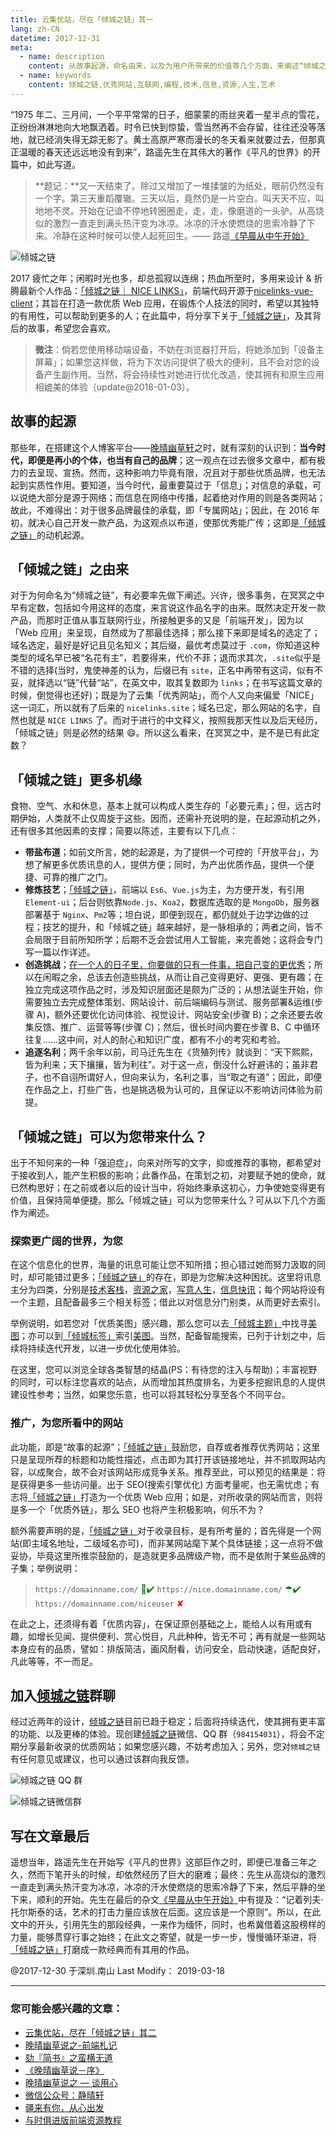 ```yaml
---
title: 云集优站，尽在「倾城之链」其一
lang: zh-CN
datetime: 2017-12-31
meta:
  - name: description
    content: 从故事起源，命名由来，以及为用户所带来的价值等几个方面，来阐述“倾城之链”这项个人作品；它可以为您探索更广阔的世界；同时，也方便为您推广所欢喜的网站。
  - name: keywords
    content: 倾城之链,优秀网站,互联网,编程,技术,信息,资源,人生,艺术
---
```


<!-- more -->

“1975 年二、三月间，一个平平常常的日子，细蒙蒙的雨丝夹着一星半点的雪花，正纷纷淋淋地向大地飘洒着。时令已快到惊蛰，雪当然再不会存留，往往还没等落地，就已经消失得无踪无影了。黄土高原严寒而漫长的冬天看来就要过去，但那真正温暖的春天还远远地没有到来”，路遥先生在其伟大的著作《平凡的世界》的开篇中，如此写道。

<!-- more -->

> **题记：**又一天结束了。除过又增加了一堆揉皱的为纸处，眼前仍然没有一个字。第三天重蹈覆辙。三天以后，竟然仍是一片空白。叫天天不应，叫地地不灵。开始在记谙不停地转圈圈走，走，走，像磨道的一头驴。从高烧似的激烈一直走到满头热汗变为冰凉。冰凉的汗水使燃烧的思索冷静了下来。冷静在这种时候可以使人起死回生。—— 路遥[《早晨从中午开始》](https://blog.lovejade.cn/2016/02/26/the-morning-started-at-noon-1.html)

![倾城之链](//image.nicelinks.site/nice-fantasy.jpg)

2017 疲忙之年；闲暇时光也多，却总孤寂以连绵；热血所至时，多用来设计 & 折腾最新个人作品：[「倾城之链｜ NICE LINKS」](https://nicelinks.site)，前端代码开源于[nicelinks-vue-client](https://github.com/nicejade/nicelinks-vue-client)；其旨在打造一款优质 Web 应用，在锻炼个人技法的同时，希望以其独特的有用性，可以帮助到更多的人；在此篇中，将分享下关于[「倾城之链」](https://nicelinks.site)，及其背后的故事，希望您会喜欢。

> **微注**：倘若您使用移动端设备，不妨在浏览器打开后，将她添加到「设备主屏幕」；如果您这样做，将为下次访问提供了极大的便利，且不会对您的设备产生副作用。当然，将会持续性对她进行优化改造，使其拥有和原生应用相媲美的体验（update@2018-01-03）。

## **故事的起源**

那些年，在搭建这个人博客平台——[晚晴幽草轩](https://jeffjade.com)之时，就有深刻的认识到：**当今时代，即便是再小的个体，也当有自己的品牌**；这一观点在过去很多文章中，都有极力的去呈现、宣扬。然而，这种影响力毕竟有限，况且对于那些优质品牌，也无法起到实质性作用。要知道，当今时代，最重要莫过于「信息」；对信息的承载，可以说绝大部分是源于网络；而信息在网络中传播，起着绝对作用的则是各类网站；故此，不难得出：对于很多品牌最佳的承载，即「专属网站」；因此，在 2016 年初，就决心自己开发一款产品，为这观点以布道，使那优秀能广传；这即是[「倾城之链」](https://nicelinks.site)的动机起源。

## **「倾城之链」之由来**

对于为何命名为“倾城之链”，有必要率先做下阐述。兴许，很多事务，在冥冥之中早有定数，包括如今用这样的态度，来言说这作品名字的由来。既然决定开发一款产品，而那时正值从事互联网行业，所接触更多的又是「前端开发」，因为以「Web 应用」来呈现，自然成为了那最佳选择；那么接下来即是域名的选定了；域名选定，最好是好记且见名知义；其后缀，最优考虑莫过于 `.com`，你知道这种类型的域名早已被“名花有主”，若要得来，代价不菲；退而求其次，`.site`似乎是不错的选择(当时，鬼使神差的认为，后缀已有 `site`，正名中再带有这词，似有不妥，就择选以“链”代替“站”，在英文中，取其复数即为 `links`；在书写这篇文章的时候，倒觉得也还好)；既是为了云集「优秀网站」，而个人又向来偏爱「NICE」这一词汇，所以就有了后来的 `nicelinks.site`；域名已定，那么网站的名字，自然也就是 `NICE LINKS` 了。而对于进行的中文释义，按照我那天性以及后天经历，「倾城之链」则是必然的结果 😄。所以这么看来，在冥冥之中，是不是已有此定数？

## **「倾城之链」更多机缘**

食物、空气、水和休息，基本上就可以构成人类生存的「必要元素」；但，远古时期伊始，人类就不止仅周旋于这些。因而，还需补充说明的是，在起源动机之外，还有很多其他因素的支撑；简要以陈述，主要有以下几点：

- **带盐布道**；如前文所言，她的起源是，为了提供一个可控的「开放平台」，为想了解更多优质讯息的人，提供方便；同时，为产出优质作品，提供一个便捷、可靠的推广之门。
- **修炼技艺**；[「倾城之链」](https://nicelinks.site)，前端以 `Es6`、`Vue.js`为主，为方便开发，有引用 `Element-ui`；后台则依靠`Node.js`、`Koa2`，数据库选取的是 `MongoDb`，服务器部署基于 `Nginx`、`Pm2`等；坦白说，即便到现在，都仍就处于边学边做的过程；技艺的提升，和「倾城之链」越来越好，是一脉相承的；两者之间，皆不会局限于目前所知所学；后期不乏会尝试用人工智能，来完善她；这将会专门写一篇以作详述。
- **创造挑战**；[在一个人的日子里，你要做的只有一件事，把自己变的更优秀](https://blog.lovejade.cn/2016/02/14/inspirational-words.html)；所以在闲暇之余，总该去创造些挑战，从而让自己变得更好、更强、更有趣；在独立完成这项作品之时，涉及知识层面还是颇为广泛的；从想法诞生开始，你需要独立去完成整体策划、网站设计、前后端编码与测试、服务部署&运维(步骤 A)，额外还要优化访问体验、视觉设计、网站安全(步骤 B)；之余还要去收集反馈、推广、运营等等(步骤 C)；然后，很长时间内要在步骤 B、C 中循环往复......这中间，对人的耐心和知识广度，都有不小的考究和考验。
- **追逐名利**；两千余年以前，司马迁先生在《货殖列传》就谈到：“天下熙熙，皆为利来；天下攘攘，皆为利往”。对于这一点，倒没什么好避讳的；虽非君子，也不自诩所谓好人，但向来认为，名利之事，当“取之有道”；因此，即便在作品之上，打些广告，也是挑选极为认可的，且保证以不影响访问体验为前提。

## **「倾城之链」可以为您带来什么？**

出于不知何来的一种「强迫症」，向来对所写的文字，抑或推荐的事物，都希望对于接收到人，能产生积极的影响；此番作品，在策划之初，对要赋予她的使命，就已然构思好；在之前或者以后的设计当中，将始终秉承这初心，力争使她变得更有价值，且保持简单便捷。那么「倾城之链」可以为您带来什么？可从以下几个方面作为阐述。

### **探索更广阔的世界，为您**

在这个信息化的世界，海量的讯息可能让您不知所措；担心错过她而努力汲取的同时，却可能错过更多；[「倾城之链」](https://nicelinks.site)的存在，即是为您解决这种困扰。这里将讯息主分为四类，分别是[技术客栈](https://nicelinks.site/explore/skill)，[资源之家](https://nicelinks.site/explore/resource)，[写意人生](https://nicelinks.site/explore/life)，[信息快讯](https://nicelinks.site/explore/info)；每个网站将设有一个主题，且配备最多三个相关标签；借此以对信息分门别类，从而更好去索引。

举例说明，如若您对「优质美图」感兴趣，那么您可以去[「倾城主题」](https://nicelinks.site/collections/theme)中找寻[美图](https://nicelinks.site/theme/picture)；亦可以到[「倾城标签」](https://nicelinks.site/collections/tags)索引[美图](https://nicelinks.site/tags/美图)。当然，配备智能搜索，已列于计划之中，后续将持续迭代开发，以进一步优化使用体验。

在这里，您可以浏览全球各类智慧的结晶(PS：有待您的注入与帮助)；丰富视野的同时，可以标注您喜欢的站点，从而增加其热度排名，为更多挖掘讯息的人提供建设性参考；当然，如果您乐意，也可以将其轻松分享至各个不同平台。

### **推广，为您所看中的网站**

此功能，即是“故事的起源”；[「倾城之链」](https://nicelinks.site)鼓励您，自荐或者推荐优秀网站；这里只是呈现所荐的标题和功能性描述，点击即为其打开该链接地址，并不抓取网站内容，以成聚合，故不会对该网站形成竞争关系。推荐至此，可以预见的结果是：将是获得更多一些访问量。出于 SEO(搜索引擎优化) 方面考量呢，也无需忧虑；有志将[「倾城之链」](https://nicelinks.site)打造为一个优质 Web 应用；如是，对所收录的网站而言，则将是多一个「优质外链」，那么 SEO 也将产生积极影响，何乐不为？

额外需要声明的是，[「倾城之链」](https://nicelinks.site)对于收录目标，是有所考量的；首先得是一个网站(即主域名地址，二级域名亦可)，而非某网站麾下某个具体链接；这一点将不做妥协，毕竟这里所推崇鼓励的，是造就更多品牌级产物，而不是依附于某些品牌的子集；举例说明：

> `https://domainname.com/` <span style="color:green">💯✔</span>️ `https://nice.domainname.com/` <span style="color:green">☂✔</span>️ `https://domainname.com/niceuser` <span style="color:red">✘</span>️️

在此之上，还须得有着「优质内容」，在保证原创基础之上，能给人以有用或有趣，如增长见闻、提供便利、赏心悦目，凡此种种，皆无不可；再有就是一些网站本身应有的品质，譬如：排版简洁，画风耐看，访问安全，启动快速，适配良好，凡此等等，不一而足。

## **加入[倾城之链](https://nicelinks.site/?utm_source=nice.lovejade.cn)群聊**

经过近两年的设计，[倾城之链](https://nicelinks.site/?utm_source=nice.lovejade.cn)目前已趋于稳定；后面将持续迭代，使其拥有更丰富的功能、以及更棒的体验。现创建[倾城之链](https://nicelinks.site/?utm_source=nice.lovejade.cn)微信、QQ 群（`984154031`），将会不定期分享最新收录的优质网站；如果您感兴趣，不妨考虑加入；另外，您对`倾城之链`有任何意见或建议，也可以通过该群向我反馈。

![倾城之链 QQ 群](https://image.nicelinks.site/nicelinks-qq-qrcode.jpeg)

![倾城之链微信群](https://image.nicelinks.site/nicelinks-wechat-qrcode.jpeg)

## **写在文章最后**

遥想当年，路遥先生在开始写《平凡的世界》这部巨作之时，即便已准备三年之久，然而下笔开头的时候，却依然经历了巨大的磨难；最终：先生从高烧似的激烈一直走到满头热汗变为冰凉，冰凉的汗水使燃烧的思索冷静了下来，然后平静的坐下来，顺利的开始。先生在最后的杂文[《早晨从中午开始》](https://blog.lovejade.cn/2016/02/26/the-morning-started-at-noon-1.html)中有提及：“记着列夫·托尔斯泰的话，艺术的打击力量应该放在后面。这应该是一个原则”。所以，在此文中的开头，引用先生的那段经典，一来作为缅怀，同时，也希冀借着这股榜样的力量，能够贯穿行事之始终；在此文之寄望，就是一步一步，慢慢循环渐进，将[「倾城之链」](https://nicelinks.site)打磨成一款经典而有其用的作品。

@2017-12-30 于深圳.南山 Last Modify： 2019-03-18

---

### 您可能会感兴趣的文章：

- [云集优站，尽在「倾城之链」其二](https://www.jeffjade.com/2018/12/23/146-talk-about-nice-links/)
- [晚晴幽草说之-前端札记](https://jeffjade.com/2017/10/09/130-front-end-notes/)
- [劾『简书』之蛮横无道](https://jeffjade.com/2017/10/14/131-some-filth-such-as-jianshu/)
- [《晚晴幽草说－序》](https://jeffjade.com/2017/02/05/119-wanqingyoucaoshuo-/)
- [晚晴幽草说之 — 谈用心](https://jeffjade.com/2017/09/29/128-talking-about-movies-or-life/)
- [微信公众号：静晴轩](https://jeffjade.com/2016/03/23/2016-03-23-toss-wechat-public_no/)
- [疆来有你，从心出发](https://jeffjade.com/2017/08/26/126-start-from-the-heart/)
- [与时俱进版前端资源教程](https://jeffjade.com/2017/09/28/127-nice-front-end-tutorial/)
